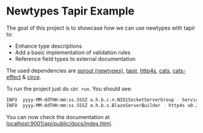 # Newtypes Tapir Example

The goal of this project is to showcase how we can use newtypes with tapir to:
* Enhance type descriptions
* Add a basic implementation of validation rules
* Reference field types to external documentation

The used dependencies are
[sprout (newtypes)](https://github.com/lorandszakacs/sprout), 
[tapir](https://github.com/softwaremill/tapir), 
[http4s](https://github.com/http4s/http4s), 
[cats](https://github.com/typelevel/cats), 
[cats-effect](https://github.com/typelevel/cats-effect) & 
[circe](https://github.com/circe/circe).

To run the project just do `sbt run`. You should see:

```bash
INFO  yyyy-MM-ddTHH:mm:ss.SSSZ o.h.b.c.n.NIO1SocketServerGroup - Service bound to address /127.0.0.1:9001 
INFO  yyyy-MM-ddTHH:mm:ss.SSSZ o.h.b.s.BlazeServerBuilder - http4s v0.23.6 on blaze v0.15.2 started at http://127.0.0.1:9001/ 
```

You can now check the documentation at 
[localhost:9001/api/public/docs/index.html](http://localhost:9001/api/public/docs/index.html).  

